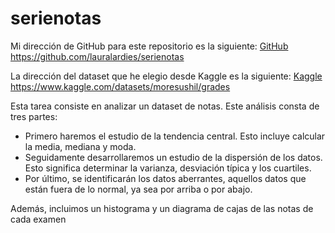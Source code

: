 # serienotas

Mi dirección de GitHub para este repositorio es la siguiente: [GitHub](https://github.com/lauralardies/serienotas)
https://github.com/lauralardies/serienotas

La dirección del dataset que he elegio desde Kaggle es la siguiente: [Kaggle](https://www.kaggle.com/datasets/moresushil/grades)
https://www.kaggle.com/datasets/moresushil/grades

Esta tarea consiste en analizar un dataset de notas. Este análisis consta de tres partes:
- Primero haremos el estudio de la tendencia central. Esto incluye calcular la media, mediana y moda.
- Seguidamente desarrollaremos un estudio de la dispersión de los datos. Esto significa determinar la varianza, desviación típica y los cuartiles. 
- Por último, se identificarán los datos aberrantes, aquellos datos que están fuera de lo normal, ya sea por arriba o por abajo. 

Además, incluimos un histograma y un diagrama de cajas de las notas de cada examen
